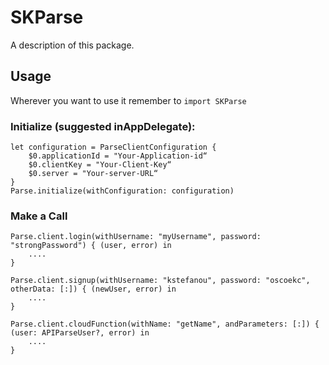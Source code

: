 # SKParse

A description of this package.

## Usage
Wherever you want to use it remember to `import SKParse`

### Initialize (suggested inAppDelegate):

```
let configuration = ParseClientConfiguration {
    $0.applicationId = "Your-Application-id“
    $0.clientKey = "Your-Client-Key“
    $0.server = "Your-server-URL“
}   
Parse.initialize(withConfiguration: configuration)
```

### Make a Call
```
Parse.client.login(withUsername: "myUsername", password: "strongPassword") { (user, error) in
    ....
}
        
Parse.client.signup(withUsername: "kstefanou", password: "oscoekc", otherData: [:]) { (newUser, error) in
    ....
}
        
Parse.client.cloudFunction(withName: "getName", andParameters: [:]) { (user: APIParseUser?, error) in
    ....
}
```
